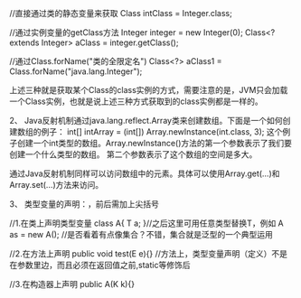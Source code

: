 //直接通过类的静态变量来获取
Class<Integer> intClass = Integer.class;

//通过实例变量的getClass方法
Integer integer = new Integer(0);
Class<? extends Integer> aClass = integer.getClass();

//通过Class.forName("类的全限定名")
Class<?> aClass1 = Class.forName("java.lang.Integer");

上述三种就是获取某个Class的class实例的方式，需要注意的是，JVM只会加载一个Class实例，也就是说上述三种方式获取到的class实例都是一样的。

2、
Java反射机制通过java.lang.reflect.Array类来创建数组。下面是一个如何创建数组的例子：
int[] intArray = (int[]) Array.newInstance(int.class, 3);
这个例子创建一个int类型的数组。Array.newInstance()方法的第一个参数表示了我们要创建一个什么类型的数组。
第二个参数表示了这个数组的空间是多大。

通过Java反射机制同样可以访问数组中的元素。具体可以使用Array.get(…)和Array.set(…)方法来访问。

3、
类型变量的声明：<E>，前后需加上尖括号

//1.在类上声明类型变量
class A<T>{
T a;
}//之后这里可用任意类型替换T，例如
A<String> as = new A<String>();
//是否看着有点像集合？不错，集合就是泛型的一个典型运用

//2.在方法上声明
public <E> void test(E e){}
//方法上，类型变量声明（定义）不是在参数里边，而且必须在返回值之前,static等修饰后

//3.在构造器上声明
public <K> A(K k){}






